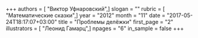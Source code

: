 +++
authors = [ "Виктор Уфнаровский",]
slogan = ""
rubric = [ "Математические сказки",]
year = "2012"
month = "11"
date = "2017-05-24T18:17:07+03:00"
title = "Проблемы делёжки"
first_page = "2"
illustrators = [ "Леонид Гамарц",]
npages = "6"
in_sample = false
+++
